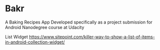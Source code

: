 # Bakr
A Baking Recipes App
Developed specifically as a project submission for Android Nanodegree course at Udacity


List Widget 
https://www.sitepoint.com/killer-way-to-show-a-list-of-items-in-android-collection-widget/
